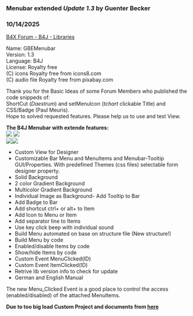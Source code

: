 ### Menubar extended *Update 1.3* by Guenter Becker
### 10/14/2025
[B4X Forum - B4J - Libraries](https://www.b4x.com/android/forum/threads/168888/)

Name: GBEMenubar  
Version: 1.3  
Language: B4J  
License: Royalty free  
(C) icons Royalty free from icons8.com  
(C) audio file Royalty free from pixabay.com  
  
Thank you for the Basic Ideas of some Forum Members who published the code snippeds of:  
ShortCut (*Daestrum*) and setMenuIcon (*tchart* clickable Title) and CSS/Badge (Paul Meuris).  
Hope to solved requested features. Please help us to use and test View.  
  
**The B4J Menubar with extende features:**  
 ![](https://www.b4x.com/android/forum/attachments/167608) ![](https://www.b4x.com/android/forum/attachments/167609)  
![](https://www.b4x.com/android/forum/attachments/167823)![](https://www.b4x.com/android/forum/attachments/167824)  
  

- Custom View for Designer
- Customizable Bar Menu and MenuItems and Menubar-Tooltip GUI/Properties.
With predefined Themes (css files) selectable form designer property.
- Solid Background
- 2 color Gradient Background
- Multicolor Gradient Background
- Individual Image as Background- Add Tooltip to Bar
- Add Badge to Bar
- Add shortcut ctrl+ or alt+ to Item
- Add Icon to Menu or Item
- Add separator line to Items
- Use key click beep with individual sound
- Build Menu automated on base on structure file (New structure!)
- Build Menu by code
- Enabled/disable Items by code
- Show/hide Items by code
- Custom Event MenuClicked(ID)
- Custom Event ItemClicked(ID)
- Retrive lib version info to check for update
- German and English Manual

The new Menu\_Clicked Event is a good place to control the access (enabled/disabled) of the attached MenuItems.  
  
****Due to too big load Custom Project and documents from** [**here**](https://drive.google.com/file/d/1KoWVNU68VIFpcyxrhFtTSobrmJqBumDY/view?usp=sharing)**